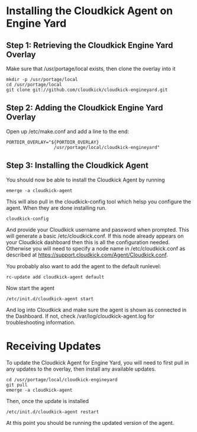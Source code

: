 Installing the Cloudkick Agent on Engine Yard
=============================================

Step 1: Retrieving the Cloudkick Engine Yard Overlay
----------------------------------------------------

Make sure that /usr/portage/local exists, then clone the overlay into it

    mkdir -p /usr/portage/local
    cd /usr/portage/local
    git clone git://github.com/cloudkick/cloudkick-engineyard.git

Step 2: Adding the Cloudkick Engine Yard Overlay
------------------------------------------------

Open up /etc/make.conf and add a line to the end:

    PORTDIR_OVERLAY="${PORTDIR_OVERLAY}
                      /usr/portage/local/cloudkick-engineyard"

Step 3: Installing the Cloudkick Agent
--------------------------------------

You should now be able to install the Cloudkick Agent by running

    emerge -a cloudkick-agent

This will also pull in the cloudkick-config tool which helsp you configure the
agent. When they are done installing run.

    cloudkick-config

And provide your Cloudkick username and password when prompted. This will
generate a basic /etc/cloudkick.conf. If this node already appears on your
Cloudkick dashboard then this is all the configuration needed. Otherwise you
will need to specify a node name in /etc/cloudkick.conf as described at
https://support.cloudkick.com/Agent/Cloudkick.conf.

You probably also want to add the agent to the default runlevel:

    rc-update add cloudkick-agent default

Now start the agent

    /etc/init.d/cloudkick-agent start

And log into Cloudkick and make sure the agent is shown as connected in the
Dashboard. If not, check /var/log/cloudkick-agent.log for troubleshooting
information.

Receiving Updates
=================

To update the Cloudkick Agent for Engine Yard, you will need to first pull in any updates to the overlay, then install any available updates.

    cd /usr/portage/local/cloudkick-engineyard
    git pull
    emerge -a cloudkick-agent

Then, once the update is installed

    /etc/init.d/cloudkick-agent restart

At this point you should be running the updated version of the agent.
